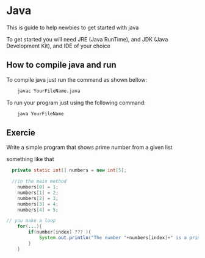 # Java

This is guide to help newbies to get started with java

To get started you will need JRE (Java RunTime), and JDK (Java Development Kit), and IDE of your choice

## How to compile java and run

To compile java just run the command as shown bellow:

```sh
    javac YourFileName.java
```

To run your program just using the following command:

```sh
    java YourFileName
```


## Exercie

Write a simple program that shows prime number from a given list

something like that

```java
  private static int[] numbers = new int[5];

  //in the main method
    numbers[0] = 1;
    numbers[1] = 2;
    numbers[2] = 3;
    numbers[3] = 4;
    numbers[4] = 5;

// you make a loop
    for(...){
        if(number[index] ??? ){
            System.out.println("The number "+numbers[index]+" is a prime");
        }
    }

```